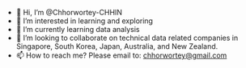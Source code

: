 - 👋 Hi, I’m @Chhorwortey-CHHIN
- 👀 I’m interested in learning and exploring
- 🌱 I’m currently learning data analysis
- 💞️ I’m looking to collaborate on technical data related companies in Singapore, South Korea, Japan, Australia, and New Zealand. 
- 📫 How to reach me? Please email to: chhorwortey@gmail.com

<!---
Chhorwortey-CHHIN/Chhorwortey-CHHIN is a ✨ special ✨ repository because its `README.md` (this file) appears on your GitHub profile.
You can click the Preview link to take a look at your changes.
--->
